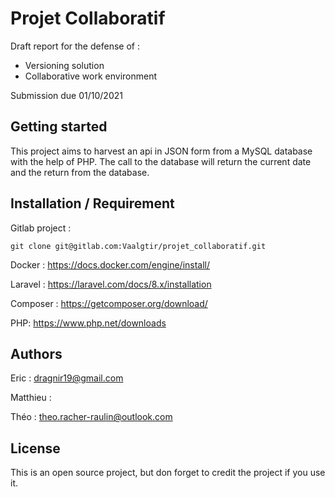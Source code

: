
# Projet Collaboratif

Draft report for the defense of :  
- Versioning solution
- Collaborative work environment

Submission due 01/10/2021


## Getting started

This project aims to harvest an api in JSON form from a MySQL database with the help of PHP.
The call to the database will return the current date and the return from the database.


## Installation / Requirement

Gitlab project :
```
git clone git@gitlab.com:Vaalgtir/projet_collaboratif.git
```

Docker :
https://docs.docker.com/engine/install/


Laravel :
https://laravel.com/docs/8.x/installation


Composer :
https://getcomposer.org/download/


PHP:
https://www.php.net/downloads



## Authors

Eric :
dragnir19@gmail.com

Matthieu :


Théo :
theo.racher-raulin@outlook.com

## License

This is an open source project, but don forget to credit the project if you use it.



